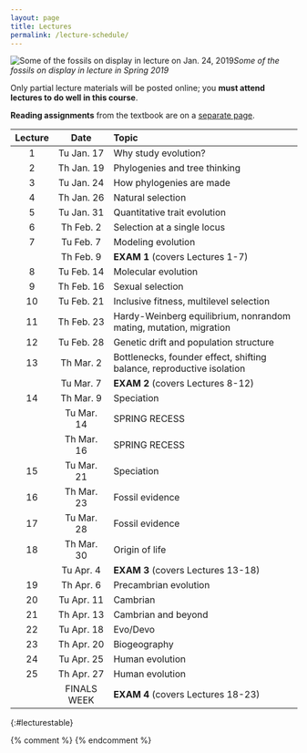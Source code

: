 ```yaml
---
layout: page
title: Lectures
permalink: /lecture-schedule/
---
```

![Some of the fossils on display in lecture on Jan. 24, 2019](../assets/img/fossil-banner.png)_Some of the fossils on display in lecture in Spring 2019_

Only partial lecture materials will be posted online; you **must attend lectures to do well in this course**.

**Reading assignments** from the textbook are on a [separate page](/reading/).

Lecture |      Date     |                           Topic                                       
:-----: | :-----------: | :-------------------------------------------------------------------- 
1       | Tu Jan. 17    | Why study evolution?
2       | Th Jan. 19    | Phylogenies and tree thinking
3       | Tu Jan. 24    | How phylogenies are made
4       | Th Jan. 26    | Natural selection                                                     
5       | Tu Jan. 31    | Quantitative trait evolution
6       | Th Feb.  2    | Selection at a single locus                                          
7       | Tu Feb.  7    | Modeling evolution                                           
        | Th Feb.  9    | **EXAM 1**  (covers Lectures 1-7)                                     
8       | Tu Feb. 14    | Molecular evolution
9       | Th Feb. 16    | Sexual selection                                        
10      | Tu Feb. 21    | Inclusive fitness, multilevel selection   
11      | Th Feb. 23    | Hardy-Weinberg equilibrium, nonrandom mating, mutation, migration     
12      | Tu Feb. 28    | Genetic drift and population structure                                                                                                      
13      | Th Mar.  2    | Bottlenecks, founder effect, shifting balance, reproductive isolation                                                                      
        | Tu Mar.  7    | **EXAM 2** (covers Lectures 8-12)                                     
14      | Th Mar.  9    | Speciation                                                            
        | Tu Mar. 14    | SPRING RECESS                                                         
        | Th Mar. 16    | SPRING RECESS                                                         
15      | Tu Mar. 21    | Speciation                                                            
16      | Th Mar. 23    | Fossil evidence                                                       
17      | Tu Mar. 28    | Fossil evidence                                                       
18      | Th Mar. 30    | Origin of life                                                        
        | Tu Apr.  4    | **EXAM 3** (covers Lectures 13-18)                                    
19      | Th Apr.  6    | Precambrian evolution                                                 
20      | Tu Apr. 11    | Cambrian                                                              
21      | Th Apr. 13    | Cambrian and beyond                                                   
22      | Tu Apr. 18    | Evo/Devo                                                              
23      | Th Apr. 20    | Biogeography                                                          
24      | Tu Apr. 25    | Human evolution                                                       
25      | Th Apr. 27    | Human evolution                                                       
        | FINALS WEEK   | **EXAM 4** (covers Lectures 18-23)                                    
{:#lecturestable}

{% comment %}
{% endcomment %}

